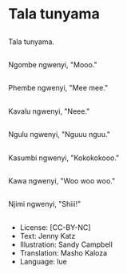 # Tala tunyama

##
Tala tunyama.

##
Ngombe ngwenyi, "Mooo."

##
Phembe ngwenyi, "Mee mee."

##
Kavalu ngwenyi, "Neee."

##
Ngulu ngwenyi, "Nguuu nguu."

##
Kasumbi ngwenyi, "Kokokokooo."

##
Kawa ngwenyi, "Woo woo woo."

##
Njimi ngwenyi, "Shiii!"

##
* License: [CC-BY-NC]
* Text: Jenny Katz
* Illustration: Sandy Campbell
* Translation: Masho Kaloza
* Language: lue

